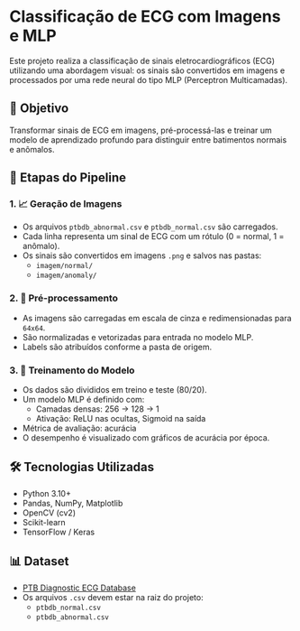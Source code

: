 # Classificação de ECG com Imagens e MLP

Este projeto realiza a classificação de sinais eletrocardiográficos (ECG) utilizando uma abordagem visual: os sinais são convertidos em imagens e processados por uma rede neural do tipo MLP (Perceptron Multicamadas).

## 🧠 Objetivo

Transformar sinais de ECG em imagens, pré-processá-las e treinar um modelo de aprendizado profundo para distinguir entre batimentos normais e anômalos.

## 📂 Etapas do Pipeline

### 1. 📈 Geração de Imagens

- Os arquivos `ptbdb_abnormal.csv` e `ptbdb_normal.csv` são carregados.
- Cada linha representa um sinal de ECG com um rótulo (0 = normal, 1 = anômalo).
- Os sinais são convertidos em imagens `.png` e salvos nas pastas:
  - `imagem/normal/`
  - `imagem/anomaly/`

### 2. 🧼 Pré-processamento

- As imagens são carregadas em escala de cinza e redimensionadas para `64x64`.
- São normalizadas e vetorizadas para entrada no modelo MLP.
- Labels são atribuídos conforme a pasta de origem.

### 3. 🧪 Treinamento do Modelo

- Os dados são divididos em treino e teste (80/20).
- Um modelo MLP é definido com:
  - Camadas densas: 256 → 128 → 1
  - Ativação: ReLU nas ocultas, Sigmoid na saída
- Métrica de avaliação: acurácia
- O desempenho é visualizado com gráficos de acurácia por época.

## 🛠️ Tecnologias Utilizadas

- Python 3.10+
- Pandas, NumPy, Matplotlib
- OpenCV (cv2)
- Scikit-learn
- TensorFlow / Keras

## 📊 Dataset

- [PTB Diagnostic ECG Database](https://physionet.org/content/ptbdb/1.0.0/)
- Os arquivos `.csv` devem estar na raiz do projeto:
  - `ptbdb_normal.csv`
  - `ptbdb_abnormal.csv`
